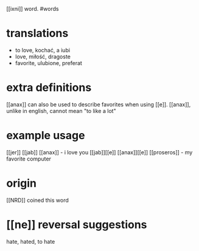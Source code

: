 [[ixni]] word.
#words
# translations
- to love, kochać, a iubi
- love, miłość, dragoste
- favorite, ulubione, preferat
# extra definitions
[[anax]] can also be used to describe favorites when using [[e]]. 
[[anax]], unlike in english, cannot mean "to like a lot"
# example usage
[[jer]] [[jab]] [[anax]] - i love you
[[jab]][[e]] [[anax]][[e]] [[proseros]] - my favorite computer 
# origin
[[NRD]] coined this word
# [[ne]] reversal suggestions 
hate, hated, to hate